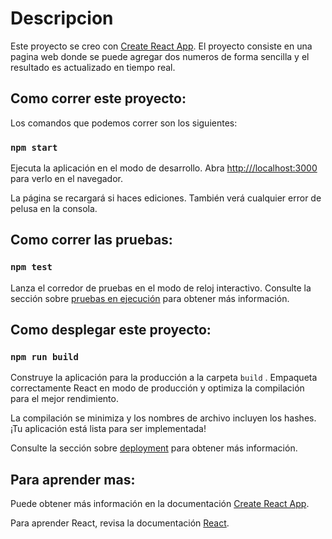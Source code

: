 # Descripcion

Este proyecto se creo con [Create React App](https://github.com/facebook/create-react-app).
El proyecto consiste en una pagina web donde se puede agregar dos numeros de forma sencilla y el resultado es actualizado en tiempo real.

## Como correr este proyecto:

Los comandos que podemos correr son los siguientes:

### `npm start`

Ejecuta la aplicación en el modo de desarrollo.
Abra [http:///localhost:3000](http://localhost:3000) para verlo en el navegador.

La página se recargará si haces ediciones.
También verá cualquier error de pelusa en la consola.

## Como correr las pruebas:
### `npm test`

Lanza el corredor de pruebas en el modo de reloj interactivo.
Consulte la sección sobre [pruebas en ejecución](https:///facebook.github.io/create-react-app/docs/running-tests) para obtener más información.

## Como desplegar este proyecto:
### `npm run build`

Construye la aplicación para la producción a la carpeta `build` .
Empaqueta correctamente React en modo de producción y optimiza la compilación para el mejor rendimiento.

La compilación se minimiza y los nombres de archivo incluyen los hashes.
¡Tu aplicación está lista para ser implementada!

Consulte la sección sobre [deployment](https:///facebook.github.io/create-react-app/docs/deployment) para obtener más información.

## Para aprender mas:

Puede obtener más información en la documentación [Create React App](https://facebook.github.io/create-react-app/docs/getting-started).

Para aprender React, revisa la documentación [React](https://reactjs.org/).
